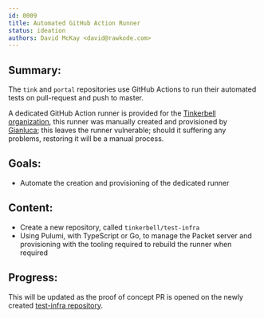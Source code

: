 ```yaml
---
id: 0009
title: Automated GitHub Action Runner
status: ideation 
authors: David McKay <david@rawkode.com>
---
```


## Summary:

The `tink` and `portal` repositories use GitHub Actions to run their automated tests on pull-request and push to master.

A dedicated GitHub Action runner is provided for the [Tinkerbell organization](https://github.com/tinkerbell), this runner was manually created and provisioned by [Gianluca](https://github.com/gianarb); this leaves the runner vulnerable; should it suffering any problems, restoring it will be a manual process.


## Goals:

- Automate the creation and provisioning of the dedicated runner

## Content: 

- Create a new repository, called `tinkerbell/test-infra`
- Using Pulumi, with TypeScript or Go, to manage the Packet server and provisioning with the tooling required to rebuild the runner when required

## Progress:

This will be updated as the proof of concept PR is opened on the newly created [test-infra repository](https://github.com/tinkerbell/test-infra).
